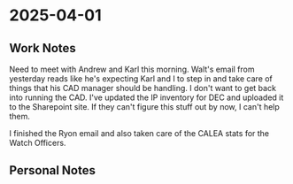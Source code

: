 # 2025-04-01

## Work Notes

Need to meet with Andrew and Karl this morning. Walt's email from yesterday reads like he's expecting Karl and I to step in and take care of things that his CAD manager should be handling. I don't want to get back into running the CAD. I've updated the IP inventory for DEC and uploaded it to the Sharepoint site. If they can't figure this stuff out by now, I can't help them.

I finished the Ryon email and also taken care of the CALEA stats for the Watch Officers. 

## Personal Notes

